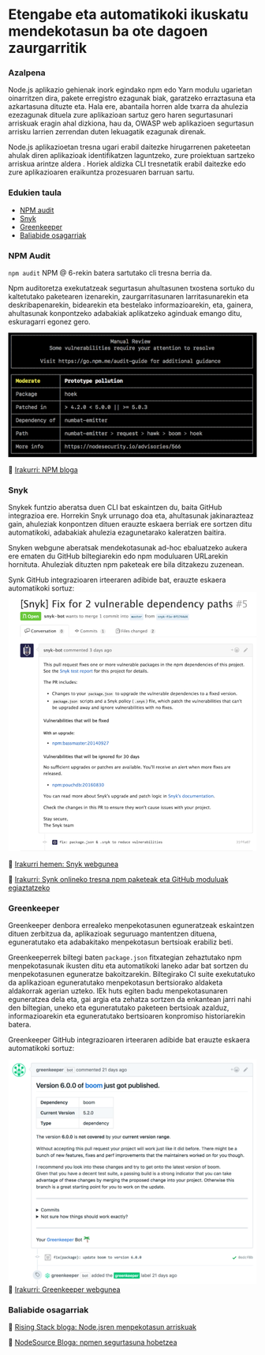 # Etengabe eta automatikoki ikuskatu mendekotasun ba ote dagoen zaurgarritik

### Azalpena

Node.js aplikazio gehienak inork egindako npm edo Yarn modulu ugarietan oinarritzen dira, pakete erregistro ezagunak biak, garatzeko erraztasuna eta azkartasuna dituzte eta. Hala ere, abantaila horren alde txarra da ahulezia ezezagunak dituela zure aplikazioan sartuz gero haren segurtasunari arriskuak eragin ahal dizkiona, hau da, OWASP web aplikazioen segurtasun arrisku larrien zerrendan duten lekuagatik ezagunak direnak.

Node.js aplikazioetan tresna ugari erabil daitezke hirugarrenen paketeetan ahulak diren aplikazioak identifikatzen laguntzeko, zure proiektuan sartzeko arriskua arintze aldera . Horiek aldizka CLI tresnetatik erabil daitezke edo zure aplikazioaren eraikuntza prozesuaren barruan sartu.

### Edukien taula

- [NPM audit](#npm-audit)
- [Snyk](#snyk)
- [Greenkeeper](#greenkeeper)
- [Baliabide osagarriak](#baliabide-osagarriak)

### NPM Audit

`npm audit` NPM @ 6-rekin batera sartutako cli tresna berria da.

Npm auditoretza exekutatzeak segurtasun ahultasunen txostena sortuko du kaltetutako paketearen izenarekin, zaurgarritasunaren larritasunarekin eta deskribapenarekin, bidearekin eta bestelako informazioarekin, eta, gainera, ahultasunak konpontzeko adabakiak aplikatzeko aginduak emango ditu, eskuragarri egonez gero.

![npm audit adibidea](../../assets/images/npm-audit.png)

🔗 [Irakurri: NPM bloga](https://docs.npmjs.com/getting-started/running-a-security-audit)

### Snyk

Snykek funtzio aberatsa duen CLI bat eskaintzen du, baita GitHub integrazioa ere. Horrekin Snyk urrunago doa eta, ahultasunak jakinarazteaz gain, ahuleziak konpontzen dituen erauzte eskaera berriak ere sortzen ditu automatikoki, adabakiak ahulezia ezagunetarako kaleratzen baitira.

Snyken webgune aberatsak mendekotasunak ad-hoc ebaluatzeko aukera ere ematen du GitHub biltegiarekin edo npm moduluaren URLarekin hornituta. Ahuleziak dituzten npm paketeak ere bila ditzakezu zuzenean.

Synk GitHub integrazioaren irteeraren adibide bat, erauzte eskaera automatikoki sortuz:
![snyk GitHub adibidea](../../assets/images/snyk.png)

🔗 [ Irakurri hemen: Snyk webgunea](https://snyk.io/)

🔗 [Irakurri: Synk onlineko tresna npm paketeak eta GitHub moduluak egiaztatzeko](https://snyk.io/test)

### Greenkeeper

Greenkeeper denbora errealeko menpekotasunen eguneratzeak eskaintzen dituen zerbitzua da, aplikazioak seguruago mantentzen dituena, eguneratutako eta adabakitako menpekotasun bertsioak erabiliz beti.

Greenkeeperrek biltegi baten `package.json` fitxategian zehaztutako npm menpekotasunak ikusten ditu eta automatikoki laneko adar bat sortzen du menpekotasunen eguneratze bakoitzarekin. Biltegirako CI suite exekutatuko da aplikazioan eguneratutako menpekotasun bertsiorako aldaketa aldakorrak agerian uzteko. IEk huts egiten badu menpekotasunaren eguneratzea dela eta, gai argia eta zehatza sortzen da enkantean jarri nahi den biltegian, uneko eta eguneratutako paketeen bertsioak azalduz, informazioarekin eta eguneratutako bertsioaren konpromiso historiarekin batera.

Greenkeeper GitHub integrazioaren irteeraren adibide bat erauzte eskaera automatikoki sortuz:

![synk github adibidea](../../assets/images/greenkeeper.png)
🔗 [Irakurri: Greenkeeper webgunea](https://greenkeeper.io/)

### Baliabide osagarriak

🔗 [Rising Stack bloga: Node.jsren menpekotasun arriskuak](https://blog.risingstack.com/controlling-node-js-security-risk-npm-dependencies/)

🔗 [NodeSource Bloga: npmen  segurtasuna hobetzea](https://nodesource.com/blog/how-to-reduce-risk-and-improve-security-around-npm)
